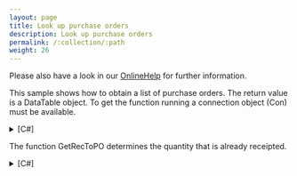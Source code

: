 ```yaml
---
layout: page
title: Look up purchase orders
description: Look up purchase orders
permalink: /:collection/:path
weight: 26
---
```


Please also have a look in our [OnlineHelp](https://help.theobald-software.com/en/) for further information.

This sample shows how to obtain a list of purchase orders. The return value is a DataTable object. To get the function running a connection object (Con) must be available.

<details>
<summary>[C#]</summary>
{% highlight csharp %}
public DataTable FindPurchaseOrders(string Werk,string BestellNr, string MaterialNr)
{
    // Prepare DataTable
    DataTable ret = new DataTable();
    ret.BeginInit();
    ret.Columns.Add("BestellNr",System.Type.GetType("System.String"));
    ret.Columns.Add("BestellPos",System.Type.GetType("System.String"));
    ret.Columns.Add("MaterialNr",System.Type.GetType("System.String"));
    ret.Columns.Add("Bezeichnungstext",System.Type.GetType("System.String"));
    ret.Columns.Add("Datum",System.Type.GetType("System.DateTime"));
    ret.Columns.Add("Lieferant",System.Type.GetType("System.String"));
    ret.Columns.Add("OffeneMenge",System.Type.GetType("System.Int32"));
    ret.EndInit();
  
  
    // Fill Export Params for the FunctionModule
    RFCFunction func = Con.CreateFunction("BAPI_PO_GETITEMS");
    func.Exports["PLANT"].ParamValue = Werk;
    func.Exports["PURCHASEORDER"].ParamValue = BestellNr;
    func.Exports["MATERIAL"].ParamValue = MaterialNr;
    func.Exports["ITEMS_OPEN_FOR_RECEIPT"].ParamValue = "X";
    func.Exports["WITH_PO_HEADERS"].ParamValue = "X";
    func.Execut e();
  
    // Check Return-Table
    for(int i=0; i < func.Tables["PO_ITEMS"].RowCount; i++)
    {
        DataRow retrow = ret.NewRow();
  
        retrow["BestellNr"] = func.Tables["PO_ITEMS"].Rows[i,"PO_NUMBER"];
        retrow["BestellPos"] = func.Tables["PO_ITEMS"].Rows[i,"PO_ITEM"];
        retrow["MaterialNr"] = func.Tables["PO_ITEMS"].Rows[i,"PUR_MAT"];
        retrow["Bezeichnungstext"] = func.Tables["PO_ITEMS"].Rows[i,"SHORT_TEXT"];
        retrow["OffeneMenge"] = (Decimal)func.Tables["PO_ITEMS"].Rows[i,"DISP_QUAN"] 
            - GetRecToPO(func.Tables["PO_ITEMS"].Rows[i,"PO_NUMBER"].ToString(),
            func.Tables["PO_ITEMS"].Rows[i,"PO_ITEM"].ToString());
  
        // Loope Header Table and find the right PO
        for (int j=0; j < func.Tables["PO_HEADERS"].RowCount; j++)
        {
            if (func.Tables["PO_HEADERS"].Rows[j,"PO_NUMBER"].ToString().Equals(func.Tables["PO_ITEMS"].Rows[i,"PO_NUMBER"]))
            {
                retrow["Datum"] = ERPConnect.ConversionUtils.SAPDate2NetDate(func.Tables["PO_HEADERS"].Rows[j,"DOC_DATE"].ToString());
                retrow["Lieferant"] = func.Tables["PO_HEADERS"].Rows[i,"VEND_NAME"];
            }
        }
  
        ret.Rows.Add(retrow);
    }
    return ret;
}
{% endhighlight %}
</details>


The function GetRecToPO determines the quantity that is already receipted.

<details>
<summary>[C#]</summary>
{% highlight csharp %}
public Decimal GetRecToPO(string BestellNr, string BestellPos)
{
    // Fill Export Params for the FunctionModule
    RFCFunction func = Con.CreateFunction("BAPI_PO_GETDETAIL");
    func.Exports["PURCHASEORDER"].ParamValue = BestellNr;
    func.Exports["HISTORY"].ParamValue = "X";
    func.Exports["ITEMS"].ParamValue = " ";
    func.Execut e();
  
    // Check Return-Table
    for(int i=0; i < func.Tables["PO_ITEM_HISTORY_TOTALS"].RowCount; i++)
    {
        if (func.Tables["PO_ITEM_HISTORY_TOTALS"].Rows[i,"PO_ITEM"].ToString().Equals(BestellPos))
        {
            return (decimal)func.Tables["PO_ITEM_HISTORY_TOTALS"].Rows[i,"DELIV_QTY"];
        }
    }
    return 0;
}
{% endhighlight %}
</details>


